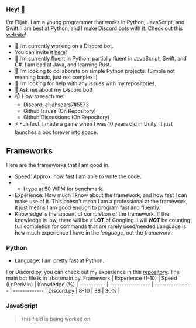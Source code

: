 ### Hey! 👋
I'm Elijah. I am a young programmer that works in Python, JavaScript, and Swift. I am best at Python, and I make Discord bots with it. Check out this [website](https://www.elijahsutilities.net)!

- 🔭 I’m currently working on a Discord bot.
-   You can invite it [here](https://top.gg/https://top.gg/bot/1036384426113908756)!
- 🌱 I’m currently fluent in Python, partially fluent in JavaScript, Swift, and C#. I am bad at Java, and learning Rust.
- 👯 I’m looking to collaborate on simple Python projects. (Simple not meaning basic, just not complex :)
- 🤔 I’m looking for help with any issues with my repositories.
- 💬 Ask me about my Discord bot!
- 📫 How to reach me: 
  - Discord: elijahsears7#5573
  - Github Issues (On Repository)
  - Github Discussions (On Repository)
- ⚡ Fun fact: I made a game when I was 10 years old in Unity. It just launches a box forever into space.
## Frameworks
Here are the frameworks that I am good in.
- Speed: Approx. how fast I am able to write the code.
- - I type at 50 WPM for benchmark.
- Experience: How much I know about the framework, and how fast I can make use of it. This doesn't mean I am a professional at the framework, it just means I am good enough to program fast and fluently.
- Knowledge is the amount of completion of the framework. If the knowledge is low, there will be a **LOT** of Googling. I will ***NOT*** be counting full completion for commands that are rarely used/needed.Language is how much experience I have in the *language*, not the *framework*.
### Python
- Language: I am pretty fast at Python.

For Discord.py, you can check out my experience in this [repository](https://github.com/thecommoncoder765/elijahs-utilities-ultimate). The main bot file is in ./bot/main.py.
 Framework   | Experience (1-10) | Speed (LnPerMin) | Knowledge (%) |
 ----------- | ----------------- | ---------------- | ------------- |
 Discord.py  | 8-10              | 38               | 30%           |
 ### JavaScript
 > This field is being worked on
<!--
**thecommoncoder765/thecommoncoder765** is a ✨ _special_ ✨ repository because its `README.md` (this file) appears on your GitHub profile.

Here are some ideas to get you started:
- 😄 Pronouns: ...
-->
